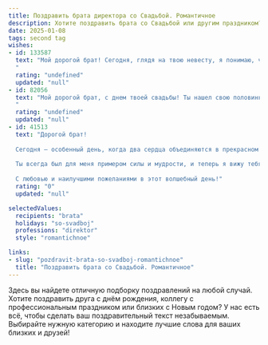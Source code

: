 ```yaml
---
title: Поздравить брата директора со Свадьбой. Романтичное
description: Хотите поздравить брата со Свадьбой или другим праздником? Наш ИИ создаст незабываемое поздравление, а вы обязательно выделитесь среди других.  
date: 2025-01-08
tags: second tag
wishes:
- id: 133587
  text: "Мой дорогой брат! Сегодня, глядя на твою невесту, я понимаю, что ты нашел свою настоящую половинку, свою королеву.  Пусть ваша жизнь вместе будет сказочной, полной любви, нежности и взаимопонимания.  Пусть ваша любовь будет ярче солнца, а ваш дом – полною чашей радости и счастья.  Успехов тебе не только в бизнесе, но и в этом прекрасном путешествии под названием «Семья».  Счастья вам, мои дорогие!
  "
  rating: "undefined"
  updated: "null"
- id: 82056
  text: "Мой дорогой брат, с днем твоей свадьбы! Ты нашел свою половинку, ту самую, с которой готов идти по жизни рука об руку. Желаю вам обоим бесконечной любви, яркого семейного очага и счастливой, долгой жизни, полную радости и взаимопонимания. Пусть твой директорский талант теперь направляется на создание уютного семейного гнёздышка, а любовь будет твоим верным компасом!
  "
  rating: "undefined"
  updated: "null"
- id: 41513
  text: "Дорогой брат!
  
  Сегодня — особенный день, когда два сердца объединяются в прекрасном союзе любви и взаимопонимания. Поздравляю тебя с этим замечательным событием — твоей свадьбой!
  
  Ты всегда был для меня примером силы и мудрости, и теперь я вижу тебя в роли любящего мужа, который с уверенностью и заботой будет направлять свою семью к совместным мечтам и целям. Пусть ваша жизнь будет наполнена яркими моментами, смехом и романтическими мгновениями, а каждый новый день приносит только счастье и гармонию.
  
  С любовью и наилучшими пожеланиями в этот волшебный день!"
  rating: "0"
  updated: "null"

selectedValues:
  recipients: "brata"
  holidays: "so-svadboj"
  professions: "direktor"
  style: "romantichnoe"

links:
- slug: "pozdravit-brata-so-svadboj-romantichnoe"
  title: "Поздравить брата со Свадьбой. Романтичное"
---
```


Здесь вы найдете отличную подборку поздравлений на любой случай. 
Хотите поздравить друга с днём рождения, коллегу с профессиональным праздником или близких с Новым годом? У нас есть всё, чтобы сделать ваш поздравительный текст незабываемым. Выбирайте нужную категорию и находите лучшие слова для ваших близких и друзей!
